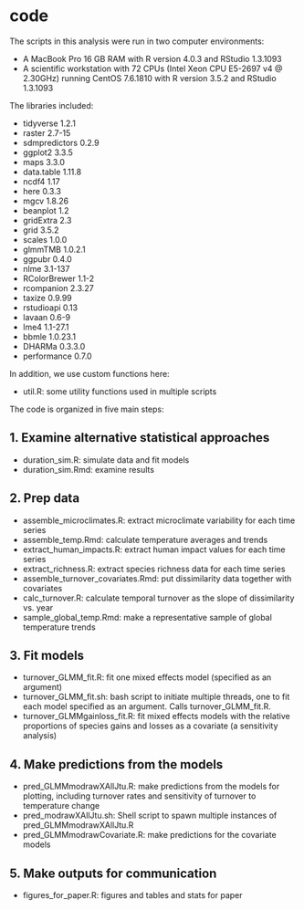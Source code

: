 # code

The scripts in this analysis were run in two computer environments:
- A MacBook Pro 16 GB RAM with R version 4.0.3 and RStudio 1.3.1093
- A scientific workstation with 72 CPUs (Intel Xeon CPU E5-2697 v4 @ 2.30GHz) running CentOS 7.6.1810 with R version 3.5.2 and RStudio 1.3.1093

The libraries included:
- tidyverse 1.2.1
- raster 2.7-15
- sdmpredictors 0.2.9
- ggplot2 3.3.5
- maps 3.3.0
- data.table 1.11.8
- ncdf4 1.17
- here 0.3.3
- mgcv 1.8.26
- beanplot 1.2
- gridExtra 2.3
- grid 3.5.2
- scales 1.0.0
- glmmTMB 1.0.2.1
- ggpubr 0.4.0
- nlme 3.1-137
- RColorBrewer 1.1-2
- rcompanion 2.3.27
- taxize 0.9.99
- rstudioapi 0.13
- lavaan 0.6-9
- lme4 1.1-27.1
- bbmle 1.0.23.1
- DHARMa 0.3.3.0
- performance 0.7.0

In addition, we use custom functions here:

- util.R: some utility functions used in multiple scripts


The code is organized in five main steps:
## 1. Examine alternative statistical approaches
- duration_sim.R: simulate data and fit models
- duration_sim.Rmd: examine results

## 2. Prep data
- assemble_microclimates.R: extract microclimate variability for each time series
- assemble_temp.Rmd: calculate temperature averages and trends
- extract_human_impacts.R: extract human impact values for each time series
- extract_richness.R: extract species richness data for each time series
- assemble_turnover_covariates.Rmd: put dissimilarity data together with covariates
- calc_turnover.R: calculate temporal turnover as the slope of dissimilarity vs. year
- sample_global_temp.Rmd: make a representative sample of global temperature trends

## 3. Fit models
- turnover_GLMM_fit.R: fit one mixed effects model (specified as an argument)
- turnover_GLMM_fit.sh: bash script to initiate multiple threads, one to fit each model specified as an argument. Calls turnover_GLMM_fit.R.
- turnover_GLMMgainloss_fit.R: fit mixed effects models with the relative proportions of species gains and losses as a covariate (a sensitivity analysis)

## 4. Make predictions from the models
- pred_GLMMmodrawXAllJtu.R: make predictions from the models for plotting, including turnover rates and sensitivity of turnover to temperature change
- pred_modrawXAllJtu.sh: Shell script to spawn multiple instances of pred_GLMMmodrawXAllJtu.R
- pred_GLMMmodrawCovariate.R: make predictions for the covariate models

## 5. Make outputs for communication
- figures_for_paper.R: figures and tables and stats for paper
